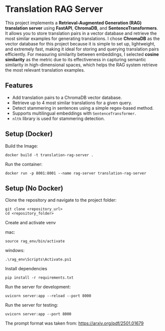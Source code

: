 # Translation RAG Server

This project implements a **Retrieval-Augmented Generation (RAG) translation server** using **FastAPI**, **ChromaDB**, and **SentenceTransformers**. It allows you to store translation pairs in a vector database and retrieve the most similar examples for generating translations. I chose **ChromaDB** as the vector database for this project because it is simple to set up, lightweight, and extremely fast, making it ideal for storing and querying translation pairs efficiently. For measuring similarity between embeddings, I selected **cosine similarity** as the metric due to its effectiveness in capturing semantic similarity in high-dimensional spaces, which helps the RAG system retrieve the most relevant translation examples.


## Features

- Add translation pairs to a ChromaDB vector database.
- Retrieve up to 4 most similar translations for a given query.
- Detect stammering in sentences using a simple regex-based method.
- Supports multilingual embeddings with `SentenceTransformer`.
- `nltk` library is used for stammering detection.

## Setup (Docker)

Build the Image:
```
docker build -t translation-rag-server .
```
Run the container:
```
docker run -p 8001:8001 --name rag-server translation-rag-server
```

## Setup (No Docker)

Clone the repository and navigate to the project folder:

```
git clone <repository_url>
cd <repository_folder>
```

Create and activate venv

mac: 
```
source rag_env/bin/activate
```
windows: 
```
.\rag_env\Scripts\Activate.ps1
```

Install dependencies

```
pip install -r requirements.txt
```

Run the server for development:
```
uvicorn server:app --reload --port 8000
```

Run the server for testing:
```
uvicorn server:app --port 8000
```

The prompt format was taken from: https://arxiv.org/pdf/2501.01679
